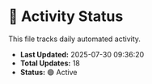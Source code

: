# 🤖 Activity Status

This file tracks daily automated activity.

- **Last Updated:** 2025-07-30 09:36:20
- **Total Updates:** 18
- **Status:** 🟢 Active
